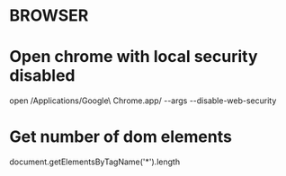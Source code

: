 # BROWSER

Open chrome with local security disabled
========================================
open /Applications/Google\ Chrome.app/ --args --disable-web-security


Get number of dom elements
==========================
document.getElementsByTagName('*').length

